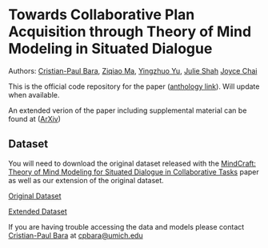 # Towards Collaborative Plan Acquisition through Theory of Mind Modeling in Situated Dialogue

Authors: [Cristian-Paul Bara](https://sled.eecs.umich.edu/author/cristian-paul-bara/), [Ziqiao Ma](https://sled.eecs.umich.edu/author/ziqiao-martin-ma/), [Yingzhuo Yu](https://www.yyzjason.com/), [Julie Shah](https://interactive.mit.edu/about/people/julie) [Joyce Chai](https://web.eecs.umich.edu/~chaijy/)

This is the official code repository for the paper ([anthology link]()). Will update when available.

An extended verion of the paper including supplemental material can be found at ([ArXiv](https://arxiv.org/abs/XXXX.XXXXX))

## Dataset

You will need to download the original dataset released with the [MindCraft: Theory of Mind Modeling for Situated Dialogue in Collaborative Tasks](https://aclanthology.org/2021.emnlp-main.85/) paper as well as our extension of the original dataset.

[Original Dataset](https://huggingface.co/datasets/sled-umich/MindCraft)

[Extended Dataset](https://huggingface.co/datasets/sled-umich/MindCraft2)

If you are having trouble accessing the data and models please contact [Cristian-Paul Bara](https://sled.eecs.umich.edu/author/cristian-paul-bara/) at [cpbara@umich.edu](cpbara@umich.edu)
